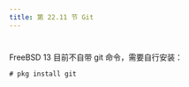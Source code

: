 ```yaml
---
title: 第 22.11 节 Git
---
```

# 

FreeBSD 13 目前不自带 git 命令，需要自行安装：

```shell-session
# pkg install git
```
